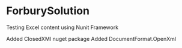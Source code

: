 # ForburySolution
Testing Excel content using Nunit Framework

Added ClosedXMl nuget package
Added DocumentFormat.OpenXml
